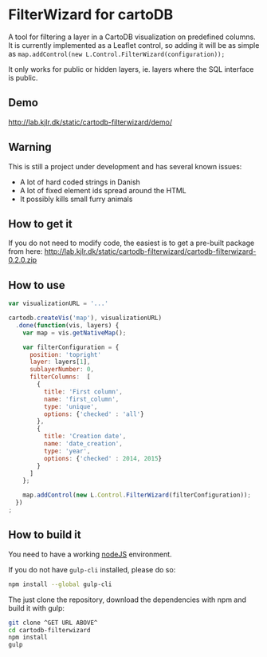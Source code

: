 # FilterWizard for cartoDB

A tool for filtering a layer in a CartoDB visualization on predefined columns.
It is currently implemented as a Leaflet control, so adding it will be as
simple as `map.addControl(new L.Control.FilterWizard(configuration));`

It only works for public or hidden layers, ie. layers where the SQL interface
is public.

## Demo
http://lab.kjlr.dk/static/cartodb-filterwizard/demo/

## Warning
This is still a project under development and has several known issues:
* A lot of hard coded strings in Danish
* A lot of fixed element ids spread around the HTML
* It possibly kills small furry animals

## How to get it
If you do not need to modify code, the easiest is to get a pre-built package
from here:
http://lab.kjlr.dk/static/cartodb-filterwizard/cartodb-filterwizard-0.2.0.zip

## How to use
```javascript
var visualizationURL = '...'

cartodb.createVis('map'), visualizationURL)
  .done(function(vis, layers) {
    var map = vis.getNativeMap();

    var filterConfiguration = {
      position: 'topright'
      layer: layers[1],
      sublayerNumber: 0,
      filterColumns:  [
        {
          title: 'First column',
          name: 'first_column',
          type: 'unique',
          options: {'checked' : 'all'}
        },
        {
          title: 'Creation date',
          name: 'date_creation',
          type: 'year',
          options: {'checked' : 2014, 2015}
        }
      ]
    };

    map.addControl(new L.Control.FilterWizard(filterConfiguration));
  })
;
```

## How to build it
You need to have a working [nodeJS](http://nodejs.org) environment.

If you do not have `gulp-cli` installed, please do so:

```sh
npm install --global gulp-cli
```

The just clone the repository, download the dependencies with npm and build it
with gulp:

```sh
git clone ^GET URL ABOVE^
cd cartodb-filterwizard
npm install
gulp
```
